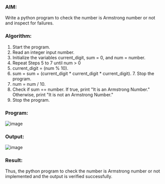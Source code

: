 ### AIM: 
Write a python program to check the number is Armstrong number or not and inspect for failures.

### Algorithm:

1.  Start the program.
2.	Read an integer input number.
3.	Initialize the variables current_digit, sum = 0, and num = number.
4.	Repeat Steps 5 to 7 until num > 0
5.	current_digit = (num % 10).
6.	sum = sum + (current_digit * current_digit * current_digit). 7. Stop the program.
7.	num = num / 10.
8.	Check if sum == number. If true, print "It is an Armstrong Number." Otherwise, print "It is not an Armstrong Number."
9.	Stop the program.

### Program:

![image](https://github.com/user-attachments/assets/40d8d392-38ee-478a-b033-586d583f593e)












### Output:
![image](https://github.com/user-attachments/assets/84d1c790-7b59-4979-8f22-01f007214db4)




### Result:
Thus, the python program to check the number is Armstrong number or not implemented and the output is verified successfully.

